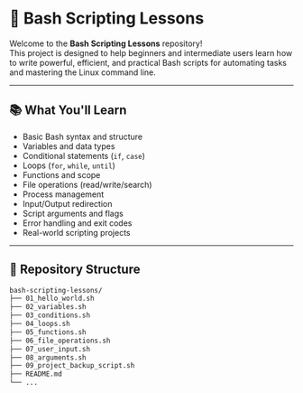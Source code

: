 # 🐚 Bash Scripting Lessons

Welcome to the **Bash Scripting Lessons** repository!  
This project is designed to help beginners and intermediate users learn how to write powerful, efficient, and practical Bash scripts for automating tasks and mastering the Linux command line.

---

## 📚 What You'll Learn

- Basic Bash syntax and structure
- Variables and data types
- Conditional statements (`if`, `case`)
- Loops (`for`, `while`, `until`)
- Functions and scope
- File operations (read/write/search)
- Process management
- Input/Output redirection
- Script arguments and flags
- Error handling and exit codes
- Real-world scripting projects

---

## 📁 Repository Structure

```bash
bash-scripting-lessons/
├── 01_hello_world.sh
├── 02_variables.sh
├── 03_conditions.sh
├── 04_loops.sh
├── 05_functions.sh
├── 06_file_operations.sh
├── 07_user_input.sh
├── 08_arguments.sh
├── 09_project_backup_script.sh
├── README.md
└── ...
